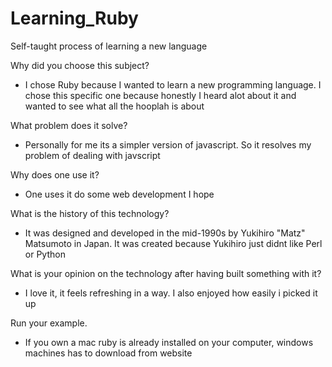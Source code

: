 # Learning_Ruby
Self-taught process of learning a new language

Why did you choose this subject?
  - I chose Ruby because I wanted to learn a new programming language. I chose this specific one because honestly I heard alot about it and wanted to see what all the hooplah is about
  
What problem does it solve?
  - Personally for me its a simpler version of javascript. So it resolves my problem of dealing with javscript
   
Why does one use it?
  - One uses it do some web development I hope

What is the history of this technology?
  - It was designed and developed in the mid-1990s by Yukihiro "Matz" Matsumoto in Japan. It was created because Yukihiro just didnt like Perl or Python
  
What is your opinion on the technology after having built something with it?
  - I love it, it feels refreshing in a way. I also enjoyed how easily i picked it up

Run your example.
  - If you own a mac ruby is already installed on your computer, windows machines has to download from website
